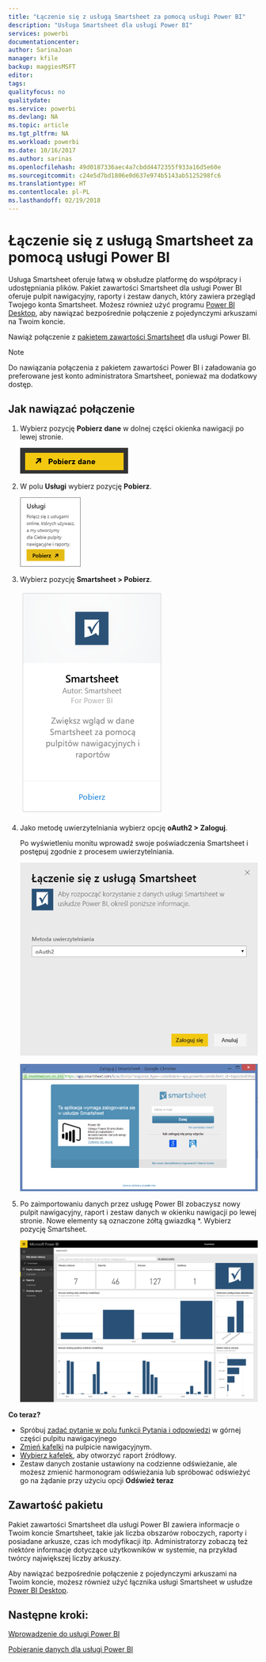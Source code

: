 ```yaml
---
title: "Łączenie się z usługą Smartsheet za pomocą usługi Power BI"
description: "Usługa Smartsheet dla usługi Power BI"
services: powerbi
documentationcenter: 
author: SarinaJoan
manager: kfile
backup: maggiesMSFT
editor: 
tags: 
qualityfocus: no
qualitydate: 
ms.service: powerbi
ms.devlang: NA
ms.topic: article
ms.tgt_pltfrm: NA
ms.workload: powerbi
ms.date: 10/16/2017
ms.author: sarinas
ms.openlocfilehash: 49d0187336aec4a7cbdd4472355f933a16d5e60e
ms.sourcegitcommit: c24e5d7bd1806e0d637e974b5143ab5125298fc6
ms.translationtype: HT
ms.contentlocale: pl-PL
ms.lasthandoff: 02/19/2018
---
```

# <a name="connect-to-smartsheet-with-power-bi"></a>Łączenie się z usługą Smartsheet za pomocą usługi Power BI
Usługa Smartsheet oferuje łatwą w obsłudze platformę do współpracy i udostępniania plików. Pakiet zawartości Smartsheet dla usługi Power BI oferuje pulpit nawigacyjny, raporty i zestaw danych, który zawiera przegląd Twojego konta Smartsheet. Możesz również użyć programu [Power BI Desktop](desktop-connect-to-data.md), aby nawiązać bezpośrednie połączenie z pojedynczymi arkuszami na Twoim koncie. 

Nawiąż połączenie z [pakietem zawartości Smartsheet](https://app.powerbi.com/groups/me/getdata/services/smartsheet) dla usługi Power BI.

>[!NOTE]
>Do nawiązania połączenia z pakietem zawartości Power BI i załadowania go preferowane jest konto administratora Smartsheet, ponieważ ma dodatkowy dostęp.

## <a name="how-to-connect"></a>Jak nawiązać połączenie
1. Wybierz pozycję **Pobierz dane** w dolnej części okienka nawigacji po lewej stronie.
   
   ![](media/service-connect-to-smartsheet/pbi_getdata.png)
2. W polu **Usługi** wybierz pozycję **Pobierz**.
   
   ![](media/service-connect-to-smartsheet/pbi_getservices.png) 
3. Wybierz pozycję **Smartsheet \> Pobierz**.
   
   ![](media/service-connect-to-smartsheet/smartsheet.png)
4. Jako metodę uwierzytelniania wybierz opcję **oAuth2 \> Zaloguj**.
   
   Po wyświetleniu monitu wprowadź swoje poświadczenia Smartsheet i postępuj zgodnie z procesem uwierzytelniania.
   
   ![](media/service-connect-to-smartsheet/creds.png)
   
   ![](media/service-connect-to-smartsheet/creds2.png)
5. Po zaimportowaniu danych przez usługę Power BI zobaczysz nowy pulpit nawigacyjny, raport i zestaw danych w okienku nawigacji po lewej stronie. Nowe elementy są oznaczone żółtą gwiazdką \*. Wybierz pozycję Smartsheet.
   
   ![](media/service-connect-to-smartsheet/dashboard.png)

**Co teraz?**

* Spróbuj [zadać pytanie w polu funkcji Pytania i odpowiedzi](power-bi-q-and-a.md) w górnej części pulpitu nawigacyjnego
* [Zmień kafelki](service-dashboard-edit-tile.md) na pulpicie nawigacyjnym.
* [Wybierz kafelek](service-dashboard-tiles.md), aby otworzyć raport źródłowy.
* Zestaw danych zostanie ustawiony na codzienne odświeżanie, ale możesz zmienić harmonogram odświeżania lub spróbować odświeżyć go na żądanie przy użyciu opcji **Odśwież teraz**

## <a name="whats-included"></a>Zawartość pakietu
Pakiet zawartości Smartsheet dla usługi Power BI zawiera informacje o Twoim koncie Smartsheet, takie jak liczba obszarów roboczych, raporty i posiadane arkusze, czas ich modyfikacji itp. Administratorzy zobaczą też niektóre informacje dotyczące użytkowników w systemie, na przykład twórcy największej liczby arkuszy.  

Aby nawiązać bezpośrednie połączenie z pojedynczymi arkuszami na Twoim koncie, możesz również użyć łącznika usługi Smartsheet w usłudze [Power BI Desktop](desktop-connect-to-data.md).  

## <a name="next-steps"></a>Następne kroki:

[Wprowadzenie do usługi Power BI](service-get-started.md)

[Pobieranie danych dla usługi Power BI](service-get-data.md)